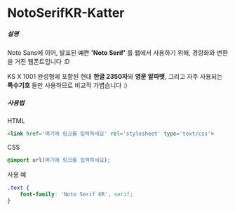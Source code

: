 # NotoSerifKR-Katter
##### 설명
Noto Sans에 이어, 발표된 ~~예쁜~~ **'Noto Serif'** 를 웹에서 사용하기 위해, 경량화와 변환을 거친 웹폰트입니다 :D

KS X 1001 완성형에 포함된 현대 **한글 2350자**와 **영문 알파벳**, 그리고 자주 사용되는 **특수기호** 들만 사용하므로 비교적 가볍습니다 :)

##### 사용법

HTML

```html
<link href='여기에 링크를 입력하세요' rel='stylesheet' type='text/css'>
```

CSS

```css
@import url(여기에 링크를 입력하세요);
```

사용 예

```css
.text {
    font-family: 'Noto Serif KR', serif;
}
```
